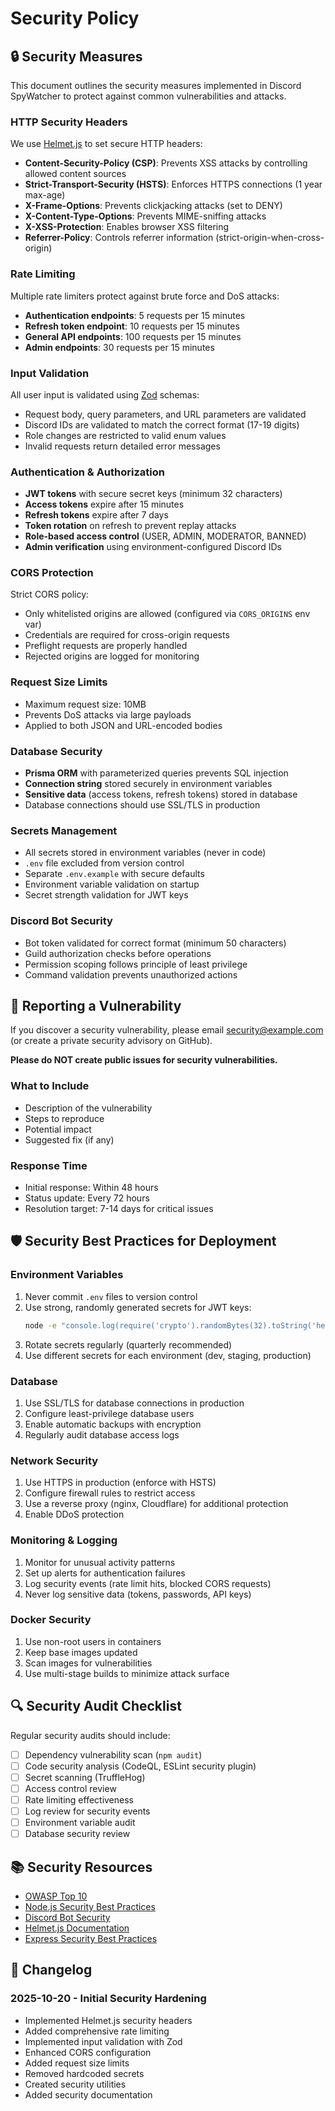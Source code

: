 # Security Policy

## 🔒 Security Measures

This document outlines the security measures implemented in Discord SpyWatcher to protect against common vulnerabilities and attacks.

### HTTP Security Headers

We use [Helmet.js](https://helmetjs.github.io/) to set secure HTTP headers:

- **Content-Security-Policy (CSP)**: Prevents XSS attacks by controlling allowed content sources
- **Strict-Transport-Security (HSTS)**: Enforces HTTPS connections (1 year max-age)
- **X-Frame-Options**: Prevents clickjacking attacks (set to DENY)
- **X-Content-Type-Options**: Prevents MIME-sniffing attacks
- **X-XSS-Protection**: Enables browser XSS filtering
- **Referrer-Policy**: Controls referrer information (strict-origin-when-cross-origin)

### Rate Limiting

Multiple rate limiters protect against brute force and DoS attacks:

- **Authentication endpoints**: 5 requests per 15 minutes
- **Refresh token endpoint**: 10 requests per 15 minutes
- **General API endpoints**: 100 requests per 15 minutes
- **Admin endpoints**: 30 requests per 15 minutes

### Input Validation

All user input is validated using [Zod](https://zod.dev/) schemas:

- Request body, query parameters, and URL parameters are validated
- Discord IDs are validated to match the correct format (17-19 digits)
- Role changes are restricted to valid enum values
- Invalid requests return detailed error messages

### Authentication & Authorization

- **JWT tokens** with secure secret keys (minimum 32 characters)
- **Access tokens** expire after 15 minutes
- **Refresh tokens** expire after 7 days
- **Token rotation** on refresh to prevent replay attacks
- **Role-based access control** (USER, ADMIN, MODERATOR, BANNED)
- **Admin verification** using environment-configured Discord IDs

### CORS Protection

Strict CORS policy:

- Only whitelisted origins are allowed (configured via `CORS_ORIGINS` env var)
- Credentials are required for cross-origin requests
- Preflight requests are properly handled
- Rejected origins are logged for monitoring

### Request Size Limits

- Maximum request size: 10MB
- Prevents DoS attacks via large payloads
- Applied to both JSON and URL-encoded bodies

### Database Security

- **Prisma ORM** with parameterized queries prevents SQL injection
- **Connection string** stored securely in environment variables
- **Sensitive data** (access tokens, refresh tokens) stored in database
- Database connections should use SSL/TLS in production

### Secrets Management

- All secrets stored in environment variables (never in code)
- `.env` file excluded from version control
- Separate `.env.example` with secure defaults
- Environment variable validation on startup
- Secret strength validation for JWT keys

### Discord Bot Security

- Bot token validated for correct format (minimum 50 characters)
- Guild authorization checks before operations
- Permission scoping follows principle of least privilege
- Command validation prevents unauthorized actions

## 🚨 Reporting a Vulnerability

If you discover a security vulnerability, please email security@example.com (or create a private security advisory on GitHub).

**Please do NOT create public issues for security vulnerabilities.**

### What to Include

- Description of the vulnerability
- Steps to reproduce
- Potential impact
- Suggested fix (if any)

### Response Time

- Initial response: Within 48 hours
- Status update: Every 72 hours
- Resolution target: 7-14 days for critical issues

## 🛡️ Security Best Practices for Deployment

### Environment Variables

1. Never commit `.env` files to version control
2. Use strong, randomly generated secrets for JWT keys:
   ```bash
   node -e "console.log(require('crypto').randomBytes(32).toString('hex'))"
   ```
3. Rotate secrets regularly (quarterly recommended)
4. Use different secrets for each environment (dev, staging, production)

### Database

1. Use SSL/TLS for database connections in production
2. Configure least-privilege database users
3. Enable automatic backups with encryption
4. Regularly audit database access logs

### Network Security

1. Use HTTPS in production (enforce with HSTS)
2. Configure firewall rules to restrict access
3. Use a reverse proxy (nginx, Cloudflare) for additional protection
4. Enable DDoS protection

### Monitoring & Logging

1. Monitor for unusual activity patterns
2. Set up alerts for authentication failures
3. Log security events (rate limit hits, blocked CORS requests)
4. Never log sensitive data (tokens, passwords, API keys)

### Docker Security

1. Use non-root users in containers
2. Keep base images updated
3. Scan images for vulnerabilities
4. Use multi-stage builds to minimize attack surface

## 🔍 Security Audit Checklist

Regular security audits should include:

- [ ] Dependency vulnerability scan (`npm audit`)
- [ ] Code security analysis (CodeQL, ESLint security plugin)
- [ ] Secret scanning (TruffleHog)
- [ ] Access control review
- [ ] Rate limiting effectiveness
- [ ] Log review for security events
- [ ] Environment variable audit
- [ ] Database security review

## 📚 Security Resources

- [OWASP Top 10](https://owasp.org/www-project-top-ten/)
- [Node.js Security Best Practices](https://nodejs.org/en/docs/guides/security/)
- [Discord Bot Security](https://discord.com/developers/docs/topics/oauth2)
- [Helmet.js Documentation](https://helmetjs.github.io/)
- [Express Security Best Practices](https://expressjs.com/en/advanced/best-practice-security.html)

## 📝 Changelog

### 2025-10-20 - Initial Security Hardening

- Implemented Helmet.js security headers
- Added comprehensive rate limiting
- Implemented input validation with Zod
- Enhanced CORS configuration
- Added request size limits
- Removed hardcoded secrets
- Created security utilities
- Added security documentation
